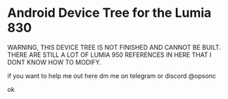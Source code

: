 # Android Device Tree for the Lumia 830

WARNING, THIS DEVICE TREE IS NOT FINISHED AND CANNOT BE BUILT. THERE ARE STILL A LOT OF LUMIA 950 REFERENCES IN HERE THAT I DONT KNOW HOW TO MODIFY.

if you want to help me out here dm me on telegram or discord @opsonc

ok
